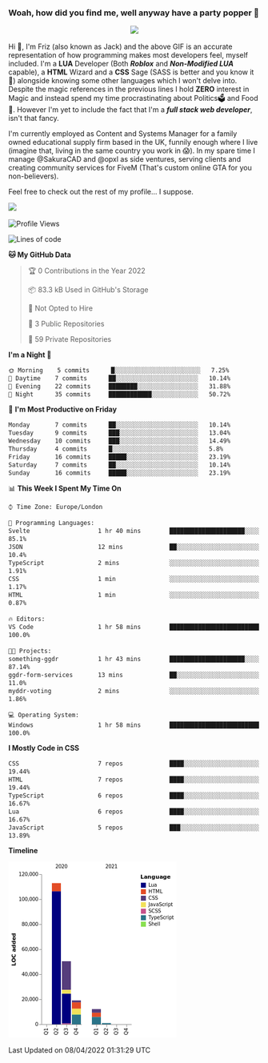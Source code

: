### Woah, how did you find me, well anyway have a party popper 🎉

<p align="center">
  <img  src="https://66.media.tumblr.com/d2766024a15e8c140bf20f314664eed2/d1615166bf58615c-d8/s400x600/aabc473a64edc43599d5345fd1e9e792d66ecc48.gifv">
</p>

Hi :wave:, I'm Friz (also known as Jack) and the above GIF is an accurate representation of how programming makes most developers feel, myself included. I'm a **LUA** Developer (Both ***Roblox*** and ***Non-Modified LUA*** capable), a **HTML** Wizard and a **CSS** Sage (SASS is better and you know it :pray:) alongside knowing some other languages which I won't delve into. Despite the magic references in the previous lines I hold **ZERO** interest in Magic and instead spend my time procrastinating about Politics🗳️ and Food🍔. However I'm yet to include the fact that I'm a ***full stack web developer***, isn't that fancy.

I'm currently employed as Content and Systems Manager for a family owned educational supply firm based in the UK, funnily enough where I live (imagine that, living in the same country you work in 😱). In my spare time I manage @SakuraCAD and @opxl as side ventures, serving clients and creating community services for FiveM (That's custom online GTA for you non-believers).

Feel free to check out the rest of my profile... I suppose.

<a href="https://github.com/anuraghazra/github-readme-stats">
  <img  src="https://github-readme-stats.vercel.app/api?username=JackOPXL&count_private=true&show_icons=true&theme=tokyonight" />
</a>



<!--START_SECTION:waka-->
![Profile Views](http://img.shields.io/badge/Profile%20Views-0-blue)

![Lines of code](https://img.shields.io/badge/From%20Hello%20World%20I%27ve%20Written-190%20Thousand%20lines%20of%20code-blue)

**🐱 My GitHub Data** 

> 🏆 0 Contributions in the Year 2022
 > 
> 📦 83.3 kB Used in GitHub's Storage 
 > 
> 🚫 Not Opted to Hire
 > 
> 📜 3 Public Repositories 
 > 
> 🔑 59 Private Repositories  
 > 
**I'm a Night 🦉** 

```text
🌞 Morning    5 commits      █░░░░░░░░░░░░░░░░░░░░░░░░   7.25% 
🌆 Daytime    7 commits      ██░░░░░░░░░░░░░░░░░░░░░░░   10.14% 
🌃 Evening    22 commits     ████████░░░░░░░░░░░░░░░░░   31.88% 
🌙 Night      35 commits     ████████████░░░░░░░░░░░░░   50.72%

```
📅 **I'm Most Productive on Friday** 

```text
Monday       7 commits      ██░░░░░░░░░░░░░░░░░░░░░░░   10.14% 
Tuesday      9 commits      ███░░░░░░░░░░░░░░░░░░░░░░   13.04% 
Wednesday    10 commits     ███░░░░░░░░░░░░░░░░░░░░░░   14.49% 
Thursday     4 commits      █░░░░░░░░░░░░░░░░░░░░░░░░   5.8% 
Friday       16 commits     █████░░░░░░░░░░░░░░░░░░░░   23.19% 
Saturday     7 commits      ██░░░░░░░░░░░░░░░░░░░░░░░   10.14% 
Sunday       16 commits     █████░░░░░░░░░░░░░░░░░░░░   23.19%

```


📊 **This Week I Spent My Time On** 

```text
⌚︎ Time Zone: Europe/London

💬 Programming Languages: 
Svelte                   1 hr 40 mins        █████████████████████░░░░   85.1% 
JSON                     12 mins             ██░░░░░░░░░░░░░░░░░░░░░░░   10.4% 
TypeScript               2 mins              ░░░░░░░░░░░░░░░░░░░░░░░░░   1.91% 
CSS                      1 min               ░░░░░░░░░░░░░░░░░░░░░░░░░   1.17% 
HTML                     1 min               ░░░░░░░░░░░░░░░░░░░░░░░░░   0.87%

🔥 Editors: 
VS Code                  1 hr 58 mins        █████████████████████████   100.0%

🐱‍💻 Projects: 
something-ggdr           1 hr 43 mins        █████████████████████░░░░   87.14% 
ggdr-form-services       13 mins             ██░░░░░░░░░░░░░░░░░░░░░░░   11.0% 
myddr-voting             2 mins              ░░░░░░░░░░░░░░░░░░░░░░░░░   1.86%

💻 Operating System: 
Windows                  1 hr 58 mins        █████████████████████████   100.0%

```

**I Mostly Code in CSS** 

```text
CSS                      7 repos             ████░░░░░░░░░░░░░░░░░░░░░   19.44% 
HTML                     7 repos             ████░░░░░░░░░░░░░░░░░░░░░   19.44% 
TypeScript               6 repos             ████░░░░░░░░░░░░░░░░░░░░░   16.67% 
Lua                      6 repos             ████░░░░░░░░░░░░░░░░░░░░░   16.67% 
JavaScript               5 repos             ███░░░░░░░░░░░░░░░░░░░░░░   13.89%

```


**Timeline**

![Chart not found](https://raw.githubusercontent.com/JackOPXL/JackOPXL/master/charts/bar_graph.png) 


 Last Updated on 08/04/2022 01:31:29 UTC
<!--END_SECTION:waka-->

